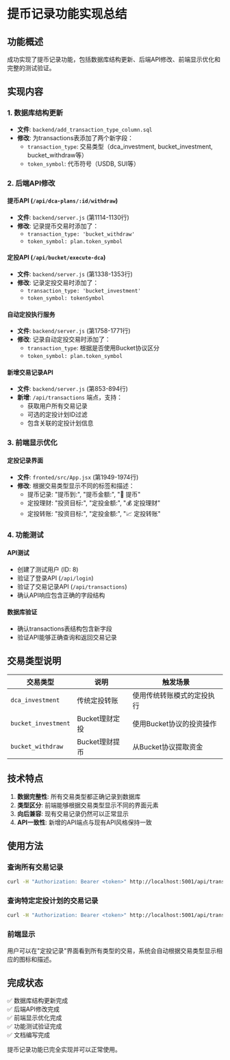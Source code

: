 # 提币记录功能实现总结

## 功能概述
成功实现了提币记录功能，包括数据库结构更新、后端API修改、前端显示优化和完整的测试验证。

## 实现内容

### 1. 数据库结构更新
- **文件**: `backend/add_transaction_type_column.sql`
- **修改**: 为transactions表添加了两个新字段：
  - `transaction_type`: 交易类型（dca_investment, bucket_investment, bucket_withdraw等）
  - `token_symbol`: 代币符号（USDB, SUI等）

### 2. 后端API修改

#### 提币API (`/api/dca-plans/:id/withdraw`)
- **文件**: `backend/server.js` (第1114-1130行)
- **修改**: 记录提币交易时添加了：
  - `transaction_type: 'bucket_withdraw'`
  - `token_symbol: plan.token_symbol`

#### 定投API (`/api/bucket/execute-dca`)
- **文件**: `backend/server.js` (第1338-1353行)
- **修改**: 记录定投交易时添加了：
  - `transaction_type: 'bucket_investment'`
  - `token_symbol: tokenSymbol`

#### 自动定投执行服务
- **文件**: `backend/server.js` (第1758-1771行)
- **修改**: 记录自动定投交易时添加了：
  - `transaction_type`: 根据是否使用Bucket协议区分
  - `token_symbol: plan.token_symbol`

#### 新增交易记录API
- **文件**: `backend/server.js` (第853-894行)
- **新增**: `/api/transactions` 端点，支持：
  - 获取用户所有交易记录
  - 可选的定投计划ID过滤
  - 包含关联的定投计划信息

### 3. 前端显示优化

#### 定投记录界面
- **文件**: `fronted/src/App.jsx` (第1949-1974行)
- **修改**: 根据交易类型显示不同的标签和描述：
  - 提币记录: "提币到:", "提币金额:", "💸 提币"
  - 定投理财: "投资目标:", "定投金额:", "💰 定投理财"
  - 定投转账: "投资目标:", "定投金额:", "📈 定投转账"

### 4. 功能测试

#### API测试
- 创建了测试用户 (ID: 8)
- 验证了登录API (`/api/login`)
- 验证了交易记录API (`/api/transactions`)
- 确认API响应包含正确的字段结构

#### 数据库验证
- 确认transactions表结构包含新字段
- 验证API能够正确查询和返回交易记录

## 交易类型说明

| 交易类型 | 说明 | 触发场景 |
|---------|------|----------|
| `dca_investment` | 传统定投转账 | 使用传统转账模式的定投执行 |
| `bucket_investment` | Bucket理财定投 | 使用Bucket协议的投资操作 |
| `bucket_withdraw` | Bucket理财提币 | 从Bucket协议提取资金 |

## 技术特点

1. **数据完整性**: 所有交易类型都正确记录到数据库
2. **类型区分**: 前端能够根据交易类型显示不同的界面元素
3. **向后兼容**: 现有交易记录仍然可以正常显示
4. **API一致性**: 新增的API端点与现有API风格保持一致

## 使用方法

### 查询所有交易记录
```bash
curl -H "Authorization: Bearer <token>" http://localhost:5001/api/transactions
```

### 查询特定定投计划的交易记录
```bash
curl -H "Authorization: Bearer <token>" http://localhost:5001/api/transactions?plan_id=123
```

### 前端显示
用户可以在"定投记录"界面看到所有类型的交易，系统会自动根据交易类型显示相应的图标和描述。

## 完成状态
✅ 数据库结构更新完成  
✅ 后端API修改完成  
✅ 前端显示优化完成  
✅ 功能测试验证完成  
✅ 文档编写完成

提币记录功能已完全实现并可以正常使用。
